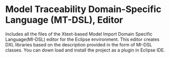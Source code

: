 # Model Traceability Domain-Specific Language (MT-DSL), Editor
Includes all the files of the Xtext-based Model Import Domain Specific Language(MI-DSL) editor for the Eclipse environment. This editor creates DXL libraries based on the description provided in the form of MI-DSL classes.
You can down load and install the project as a plugin in Eclipse IDE.
